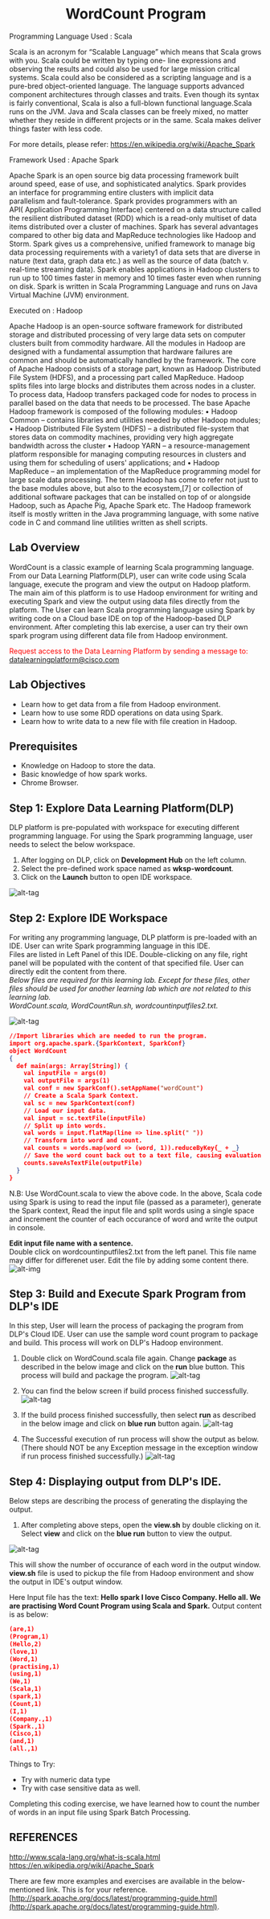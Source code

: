 # <center>WordCount Program</center>

Programming Language Used : Scala 

   Scala is an acronym for “Scalable Language” which means that Scala grows with you. Scala could be written by typing one-      line expressions and observing the results and  could also be used for large mission critical systems. Scala could also be    considered as a scripting language and is a pure-bred object-oriented language. The language supports advanced component      architectures through classes and traits. Even though its syntax is fairly conventional, Scala is also a full-blown            functional language.Scala runs on the JVM. Java and Scala classes can be freely mixed, no matter whether they reside in        different projects or in the same. Scala makes deliver things faster with less code.

   For more details, please refer:
   https://en.wikipedia.org/wiki/Apache_Spark

Framework Used : Apache Spark

Apache Spark is an open source big data processing framework built around speed, ease of use, and sophisticated analytics. Spark provides an interface for programming entire clusters with implicit data parallelism and fault-tolerance. Spark provides programmers with an API( Application Programming Interface) centered on a data structure called the resilient distributed dataset (RDD) which is a read-only multiset of data items distributed over a cluster of machines.
Spark has several advantages compared to other big data and MapReduce technologies like Hadoop and Storm. Spark gives us a comprehensive, unified framework to manage big data processing requirements with a variety1 of data sets that are diverse in nature (text data, graph data etc.) as well as the source of data (batch v. real-time streaming data). Spark enables applications in Hadoop clusters to run up to 100 times faster in memory and 10 times faster even when running on disk. Spark is written in Scala Programming Language and runs on Java Virtual Machine (JVM) environment. 


Executed on : Hadoop

Apache Hadoop is an open-source software framework for distributed storage and distributed processing of very large data sets on computer clusters built from commodity hardware. All the modules in Hadoop are designed with a fundamental assumption that hardware failures are common and should be automatically handled by the framework. The core of Apache Hadoop consists of a storage part, known as Hadoop Distributed File System (HDFS), and a processing part called MapReduce. Hadoop splits files into large blocks and distributes them across nodes in a cluster. To process data, Hadoop transfers packaged code for nodes to process in parallel based on the data that needs to be processed. 
The base Apache Hadoop framework is composed of the following modules:
•	Hadoop Common – contains libraries and utilities needed by other Hadoop modules;
•	Hadoop Distributed File System (HDFS) – a distributed file-system that stores data on commodity machines, providing very high aggregate bandwidth across the cluster
•	Hadoop YARN – a resource-management platform responsible for managing computing resources in clusters and using them for scheduling of users' applications; and
•	Hadoop MapReduce – an implementation of the MapReduce programming model for large scale data processing.
The term Hadoop has come to refer not just to the base modules above, but also to the ecosystem,[7] or collection of additional software packages that can be installed on top of or alongside Hadoop, such as Apache Pig, Apache Spark etc. The Hadoop framework itself is mostly written in the Java programming language, with some native code in C and command line utilities written as shell scripts. 













## Lab Overview

WordCount is a classic example of learning Scala programming language. From our Data Learning Platform(DLP), user can  write code using Scala language, execute the program and view the output on Hadoop platform. The main aim of this platform is to use Hadoop environment for writing and executing Spark and view the output using data files directly from the platform.
The User can learn Scala programming language using Spark by writing code on a Cloud base IDE on top of the Hadoop-based DLP environment. 
After completing this lab exercise, a user can try their own spark program using different data file from Hadoop environment.

<font color='red'>Request access to the Data Learning Platform by sending a message to:</font> [datalearningplatform@cisco.com](mailto:datalearningplatform@cisco.com)

## Lab Objectives

* Learn how to get data from a file from Hadoop environment.
* Learn how to use some RDD operations on data using Spark.
* Learn how to write data to a new file with file creation in Hadoop.

## Prerequisites

* Knowledge on Hadoop to store the data.
* Basic knowledge of how spark works.
* Chrome Browser.

## Step 1: Explore Data Learning Platform(DLP)
DLP platform is pre-populated with workspace for executing different programming language. For using the Spark programming language, user needs to select the below workspace.

1)	After logging on DLP, click on <b>Development Hub</b> on the left column.<br>
2)	Select the pre-defined work space named as <b>wksp-wordcount</b>.<br>
3)	Click on the <b>Launch</b> button to open IDE workspace.<br>

![alt-tag](https://github.com/CiscoDevNet/data-dev-learning-labs/blob/master/labs/word-count-using-spark/assets/images/SelectWorkSpace.PNG?raw=true)

## Step 2: Explore IDE Workspace
For writing any programming language, DLP platform is pre-loaded with an IDE. User can write Spark programming language in this IDE. </br>
Files are listed in Left Panel of this IDE. Double-clicking on any file, right panel will be populated with the content of that specified file. User can directly edit the content from there. </br>
*Below files are required for this learning lab. Except for these files, other files should be used for another learning lab which are not related to this learning lab. </br>
WordCount.scala, WordCountRun.sh, wordcountinputfiles2.txt.* </br>

![alt-tag](https://github.com/prakdutt/data-dev-learning-labs/blob/master/labs/word-count-using-spark/assets/images/WordCountScalafile.PNG?raw=true)


``` json
//Import libraries which are needed to run the program. 
import org.apache.spark.{SparkContext, SparkConf}
object WordCount
{
  def main(args: Array[String]) {
    val inputFile = args(0)
    val outputFile = args(1)
    val conf = new SparkConf().setAppName("wordCount")
    // Create a Scala Spark Context.
    val sc = new SparkContext(conf)
    // Load our input data.
    val input = sc.textFile(inputFile)
    // Split up into words.
    val words = input.flatMap(line => line.split(" "))
    // Transform into word and count.
    val counts = words.map(word => (word, 1)).reduceByKey{_ + _}
    // Save the word count back out to a text file, causing evaluation.
    counts.saveAsTextFile(outputFile)
  }
}
```
N.B: Use WordCount.scala to view the above code. 
In the above, Scala code using Spark is using to read the input file (passed as a parameter), generate the Spark context, Read the input file and split words using a single space and increment the counter of each occurance of word and write the output in console.

**Edit input file name with a sentence.** </br>
Double click on wordcountinputfiles2.txt from the left panel. This file name may differ for differenet user. Edit the file by adding some content there.
![alt-img](https://github.com/CiscoDevNet/data-dev-learning-labs/blob/master/labs/word-count-using-spark/assets/images/EditInputFile.png?raw=true)

## Step 3: Build and Execute Spark Program from DLP's IDE 

In this step, User will learn the process of packaging the program from DLP's Cloud IDE. User can use the sample word count program to package and build. This process will work on DLP's Hadoop environment.
1) Double click on WordCound.scala file again. Change <b>package</b> as described in the below image and click on the <b>run</b> blue button. This process will build and package the program.
![alt-tag](https://github.com/CiscoDevNet/data-dev-learning-labs/blob/master/labs/word-count-using-spark/assets/images/buildWordCount.PNG?raw=true)

2) You can find the below screen if build process finished successfully.
![alt-tag](https://github.com/prakdutt/data-dev-learning-labs/blob/master/labs/word-count-using-spark/assets/images/buildSuccessWordCount.PNG?raw=true)

3) If the build process finished successfully, then select <b>run</b> as described in the below image and click on <b>blue run</b> button again. 
![alt-tag](https://github.com/CiscoDevNet/data-dev-learning-labs/blob/master/labs/word-count-using-spark/assets/images/runWordCount.PNG?raw=true)

4) The Successful execution of run process will show the output as below. (There should NOT be any Exception message in the exception window if run process finished successfully.)
![alt-tag](https://github.com/CiscoDevNet/data-dev-learning-labs/blob/master/labs/word-count-using-spark/assets/images/successfulBuildProcess.png?raw=true)

## Step 4: Displaying output from DLP's IDE. 
Below steps are describing the process of generating the displaying the output. 

1) After completing above steps, open the <b>view.sh</b> by double clicking on it. Select <b>view</b> and click on the <b>blue run</b> button to view the output.

![alt-tag](https://github.com/CiscoDevNet/data-dev-learning-labs/blob/master/labs/word-count-using-spark/assets/images/viewOutput.png?raw=true)

This will show the number of occurance of each word in the output window. <b>view.sh</b> file is used to pickup the file from Hadoop environment and show the output in IDE's output window. 


Here Input file has the text: <b>Hello spark I love Cisco Company. Hello all. We are practising Word Count Program using Scala and Spark.</b>
Output content is as below:
```json
(are,1)
(Program,1)
(Hello,2)
(love,1)
(Word,1)
(practising,1)
(using,1)
(We,1)
(Scala,1)
(spark,1)
(Count,1)
(I,1)
(Company.,1)
(Spark.,1)
(Cisco,1)
(and,1)
(all.,1)
```

Things to Try:

* Try with numeric data type
* Try with case sensitive data as well.

Completing this coding exercise, we have learned how to count the number of words in an input file using Spark Batch Processing. <br>

## REFERENCES

http://www.scala-lang.org/what-is-scala.html
https://en.wikipedia.org/wiki/Apache_Spark



There are few more examples and exercises are available in the below-mentioned link. This is for your reference.
[http://spark.apache.org/docs/latest/programming-guide.html](http://spark.apache.org/docs/latest/programming-guide.html).
